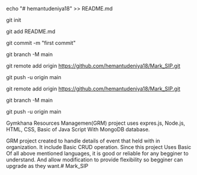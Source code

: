echo "# hemantudeniya18" >> README.md

git init

git add README.md

git commit -m "first commit"

git branch -M main

git remote add origin https://github.com/hemantudeniya18/Mark_SIP.git

git push -u origin main




git remote add origin https://github.com/hemantudeniya18/Mark_SIP.git

git branch -M main

git push -u origin main

Gymkhana Resources Managemen(GRM) project uses expres.js, Node.js, HTML, CSS, Basic of Java Script With MongoDB database.

GRM project created to handle details of event that held with in organization. It include Basic CRUD operation. Since this project Uses Basic Of all above mentioned languages, it is good or reliable for any begginer to understand. And allow modification to provide flexibility so begginer can upgrade as they want.# Mark_SIP
